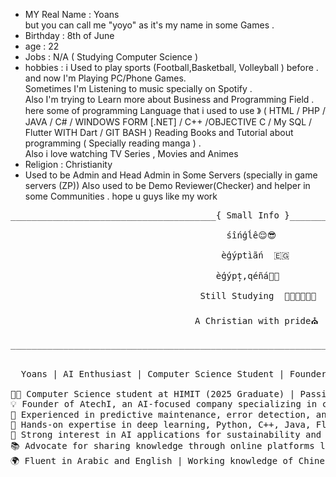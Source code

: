 <!---
- 👋 Hi, I’m @Yoans-Adel
- 👀 I’m interested in ...
- 🌱 I’m currently learning ...
- 💞️ I’m looking to collaborate on ...
- 📫 How to reach me ...
--->
<!---
Yoans-Adel/Yoans-Adel is a ✨ special ✨ repository because its `README.md` (this file) appears on your GitHub profile.
You can click the Preview link to take a look at your changes.
--->
- MY Real Name : Yoans <br>
but you can call me "yoyo" as it's my name in some Games .
- Birthday : 8th of June 
- age : 22
- Jobs : N/A ( Studying Computer Science )
- hobbies :  i Used to play sports (Football,Basketball, Volleyball ) before .
and now I'm Playing PC/Phone Games. <br>
Sometimes I'm Listening to music specially on Spotify . <br>
Also I'm trying to Learn more about Business and Programming Field .<br>
here some of programming Language that i used to use 》 ( HTML / PHP / JAVA / C# / WINDOWS FORM [.NET] / C++ /OBJECTIVE C / My SQL / Flutter WITH Dart / GIT BASH )
Reading Books and Tutorial about programming ( Specially reading manga ) .<br>
Also i love watching TV Series , Movies and Animes  
- Religion : Christianity
- Used to be Admin and Head Admin in Some Servers (specially in game servers (ZP)) Also used to be Demo Reviewer(Checker) and helper in some Communities . 
hope u guys like my work <br>

<Pre>_______________________________________{ Small Info }___________________________________<br>
                                         śîńģĺê😌😎<br>
                                        èģýptìãń  🇪🇬<br>
                                       èģýpț,qéñá💖😍<br>
                                    Still Studying  🧑🏻‍🎓🧑🏻‍🎓<br>
                                   A Christian with pride⛪<br>
__________________________________________________________________________________________


  Yoans | AI Enthusiast | Computer Science Student | Founder of AtechI

👨‍💻 Computer Science student at HIMIT (2025 Graduate) | Passionate about AI, Machine Learning, Deep Learning, and Computer Vision
💡 Founder of AtechI, an AI-focused company specializing in cybersecurity and technological advancements
🤖 Experienced in predictive maintenance, error detection, and system optimization
💼 Hands-on expertise in deep learning, Python, C++, Java, Flutter, SQL, and hardware integration with Arduino and Raspberry Pi
🌱 Strong interest in AI applications for sustainability and smart technologies
📚 Advocate for sharing knowledge through online platforms like TikTok and YouTube
🌍 Fluent in Arabic and English | Working knowledge of Chinese, Turkish, Ukrainian, Russian, and Hindi
  
   
